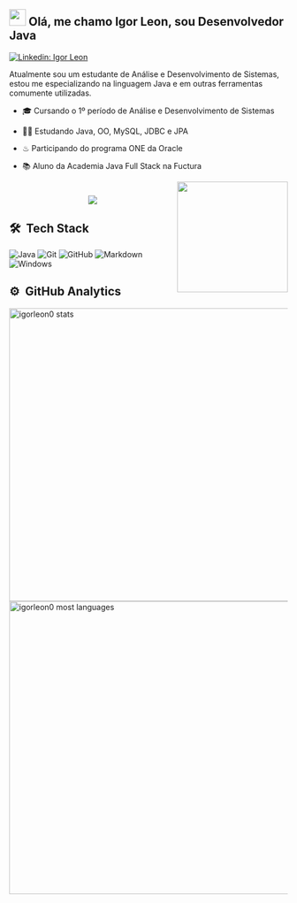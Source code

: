 <h2><img src="https://raw.githubusercontent.com/kaueMarques/kaueMarques/master/hi.gif" width="30px"> Olá, me chamo Igor Leon, sou Desenvolvedor Java</h2>


[![Linkedin: Igor Leon](https://img.shields.io/badge/-Igor%20Leon-blue?style=flat-square&logo=Linkedin&logoColor=white&link=https://www.linkedin.com/in/igorleon0/)](https://www.linkedin.com/in/igorleon0/)

Atualmente sou um estudante de Análise e Desenvolvimento de Sistemas, estou me especializando na linguagem Java e em outras ferramentas comumente utilizadas.

- 🎓 Cursando o 1º período de Análise e Desenvolvimento de Sistemas

- 👨‍💻 Estudando Java, OO, MySQL, JDBC e JPA

- ♨ Participando do programa ONE da Oracle

- 📚 Aluno da Academia Java Full Stack na Fuctura


<img align="right" src="https://user-images.githubusercontent.com/55079945/161896032-7a676b00-0dd2-415f-ba7b-04d6eaa519e7.gif" height="200" width="200"/></a>

#

<p align="center"> 
  <a href="mailto:igorleon06@gmail.com" alt="Email" target="_blank"><img src="https://img.shields.io/badge/Gmail-D14836?style=forthebadge&logo=gmail&logoColor=white"/>
  </a> 

  ## 🛠 &nbsp;Tech Stack

![Java](https://img.shields.io/badge/Java-ED8B00?style=for-the-badge&logo=java&logoColor=white)
![Git](https://img.shields.io/badge/Git-E34F26?style=for-the-badge&logo=git&logoColor=white)
![GitHub](https://img.shields.io/badge/GitHub-100000?style=for-the-badge&logo=github&logoColor=white)
![Markdown](https://img.shields.io/badge/Markdown-000000?style=for-the-badge&logo=markdown&logoColor=white)
![Windows](https://img.shields.io/badge/Windows-017AD7?style=for-the-badge&logo=windows&logoColor=white)

## ⚙️ &nbsp;GitHub Analytics

<p align="left">
<img width="530em" src="https://github-readme-stats.vercel.app/api?username=igorleon0&show_icons=true&theme=vision-friendly-dark" alt="igorleon0 stats"/>
<img width="530em" src="https://github-readme-stats.vercel.app/api/top-langs/?username=igorleon0&layout=compact&theme=vision-friendly-dark" alt="igorleon0 most languages"/>
</p>

